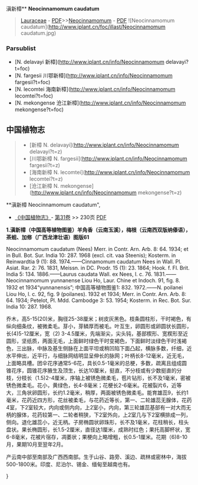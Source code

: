 滇新樟** **Neocinnamomum caudatum**

> [Lauraceae](http://www.iplant.cn/info/Lauraceae?t=foc) - [PDF](http://www.iplant.cn/foc/pdf/Lauraceae.pdf)>>[Neocinnamomum](http://www.iplant.cn/info/Neocinnamomum?t=foc) - [PDF](http://www.iplant.cn/foc/pdf/Neocinnamomum.pdf)
![Neocinnamomum caudatum](http://www.iplant.cn/foc/illast/Neocinnamomum caudatum.jpg)



### Parsublist

* [N.  delavayi  新樟](http://www.iplant.cn/info/Neocinnamomum delavayi?t=foc)
* [N.  fargesii  川鄂新樟](http://www.iplant.cn/info/Neocinnamomum fargesii?t=foc)
* [N.  lecomtei  海南新樟](http://www.iplant.cn/info/Neocinnamomum lecomtei?t=foc)
* [N.  mekongense  沧江新樟](http://www.iplant.cn/info/Neocinnamomum mekongense?t=foc)


## 中国植物志

> * [新樟  N.  delavayi](http://www.iplant.cn/info/Neocinnamomum delavayi?t=z)
> * [川鄂新樟  N.  fargesii](http://www.iplant.cn/info/Neocinnamomum fargesii?t=z)
> * [海南新樟  N.  lecomtei](http://www.iplant.cn/info/Neocinnamomum lecomtei?t=z)
> * [沧江新樟  N.  mekongense](http://www.iplant.cn/info/Neocinnamomum mekongense?t=z)


**滇新樟 Neocinnamomum caudatum",



* [《中国植物志》](http://www.iplant.cn/frps)- [第31卷](http://www.iplant.cn/frps/vol/31) >> 230页 [PDF](http://www.iplant.cn/frps/pdf/31/230.PDF)


**1.滇新樟（中国高等植物图鉴）羊角香（云南玉溪），梅根（云南西双版纳傣语），茶蚬、加修（广西龙津壮语）图版61**

Neocinnamomum caudatum (Nees) Merr. in Contr. Arn. Arb. 8: 64. 1934; et in Bull. Bot. Sur. India 10: 287. 1968 (excl. cit. vaa Steenis); Kosterm. in Reinwardtia 9 (1): 88. 1974.——Cinnamomum caudatum Nees in Wall. Pl. Asiat. Rar. 2: 76. 1831, Meissn. in DC. Prodr. 15 (1): 23. 1864; Hook. f. Fl. Brit. India 5: 134. 1886.——Laurus caudata Wall. ex Nees, l. c. 76. 1831.——Neocinnamomum yunnanense Liou Ho, Laur. Chine et Indoch. 91, fig. 8. 1932 et 1934“yunnanensis”; 中国高等植物图鉴1: 832. 1972.——N. poilanei Liou Ho, l. c. 92, fig. 9 (poilanes). 1932 et 1934; Merr. in Contr. Arn. Arb. 8: 64. 1934; Petelot, Pl. Mdd. Cambodge 3: 53. 1954; Kosterm. in Rec. Bot. Sur. India 10: 287. 1968.

乔木，高5-15(20)米，胸径25-38厘米；树皮灰黑色。枝条圆柱形，干时褐色，有纵向细条纹，被微柔毛。芽小，芽鳞厚而被毛。叶互生，卵圆形或卵圆状长圆形，长(4)5-12厘米，宽（2) 3-4.5厘米，先端渐尖，尖头钝，基部楔形、宽楔形至近圆形，坚纸质，两面无毛，上面鲜时绿色干时变褐色，下面鲜时淡绿色干时浅褐色，三出脉，中脉及基生侧脉在上面平坦或稍凹陷下面凸起，横脉多数，纤细，近水平伸出，近平行，与细脉网结明显呈伸长的脉网；叶柄长8-12毫米，近无毛，上面略具槽。团伞花序通常5-6花，具长0.5-1毫米的总梗，多数，疏离且组成圆锥花序，圆锥花序腋生及顶生，长达10厘米，挺直，不分枝或有少数挺直的分枝，分枝长（1.5)2-4厘米，序轴上被锈色微柔毛，苞片钻形，长不及1毫米，密被锈色微柔毛。花小，黄绿色，长4-8毫米；花梗长2-6毫米。花被裂片6，近等大，三角状卵圆形，长约1.2毫米，稍厚，两面被锈色微柔毛。能育雄蕊9，长约1毫米，花药近四方形，花丝被柔毛，与花药近等长，第一、二轮雄蕊无腺体，花药4室，下2室较大，内向或侧内向，上2室小，内向，第三轮雄蕊基部有一对大而无柄的腺体，花药较第一、二轮者稍狭，下2室外向，上2室几与下2室横排成一列，侧向。退化雄蕊小，近无柄。子房椭圆状卵珠形，长不及1毫米，花柱稍长，柱头盘状。果长椭圆形，长1.5-2厘米，直径达1厘米，成熟时红色；果托高脚杯状，宽6-8毫米，花被片宿存，凋萎状；果梗向上略增粗，长0.5-1厘米。花期（6)8-10月，果期10月至翌年2月。

产云南中部至南部及广西西南部。生于山谷、路旁、溪边、疏林或密林中，海拔500-1800米。印度、尼泊尔、锡金、缅甸至越南也有。



}